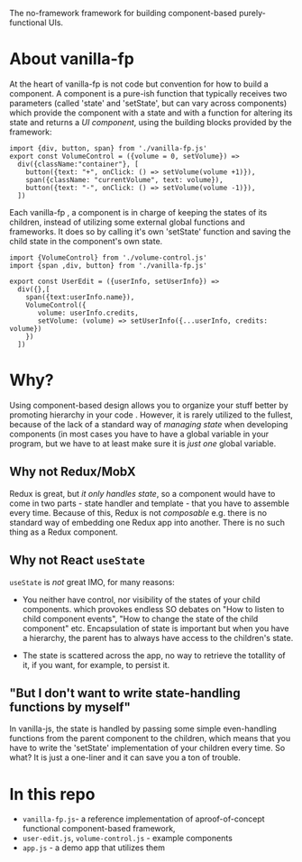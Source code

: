The no-framework framework for building component-based purely-functional UIs.

About vanilla-fp 
===

At the heart of vanilla-fp is not code but convention for how to build a component. A component is a pure-ish function that typically receives two parameters (called 'state' and 'setState', but can vary across components) which provide the component with a state and with a function for altering its state and returns a *UI component*, using the building blocks provided by the framework:

```
import {div, button, span} from './vanilla-fp.js'
export const VolumeControl = ({volume = 0, setVolume}) => 
  div({className:"container"}, [
    button({text: "+", onClick: () => setVolume(volume +1)}),
    span({className: "currentVolume", text: volume}),
    button({text: "-", onClick: () => setVolume(volume -1)}),
  ])  
```

Each vanilla-fp , a component is in charge of keeping the states of its children, instead of utilizing some external global functions and frameworks. It does so by calling it's own 'setState' function and saving the child state in the component's own state.

```
import {VolumeControl} from './volume-control.js'
import {span ,div, button} from './vanilla-fp.js'

export const UserEdit = ({userInfo, setUserInfo}) => 
  div({},[
    span({text:userInfo.name}),
    VolumeControl({
       volume: userInfo.credits, 
       setVolume: (volume) => setUserInfo({...userInfo, credits: volume})
    })
  ])
```

Why?
===

Using component-based design allows you to organize your stuff better by promoting hierarchy in your code . However, it is rarely utilized to the fullest, because of the lack of a standard way of *managing state* when developing components (in most cases you have to have a global variable in your program, but we have to at least make sure it is *just one* global variable.

Why not Redux/MobX
---

Redux is great, but *it only handles state*, so a component would have to come in two parts - state handler and template - that you have to assemble every time. Because of this, Redux is not *composable* e.g. there is no standard way of embedding one Redux app into another. There is no such thing as a Redux component.

Why not React `useState`
---

`useState` is *not* great IMO, for many reasons:

- You neither have control, nor visibility of the states of your child components. which provokes endless SO debates on "How to listen to child component events", "How to change the state of the child component" etc. Encapsulation of state is important but when you have a hierarchy, the parent has to always have access to the children's state.

- The state is scattered across the app, no way to retrieve the totallity of it, if you want, for example, to persist it.

"But I don't want to write state-handling functions by myself"
---

In vanilla-js, the state is handled by passing some simple even-handling functions from the parent component to the children, which means that you have to write the 'setState' implementation of your children every time. So what? It is just a one-liner and it can save you a ton of trouble.

In this repo
===

- `vanilla-fp.js`- a reference implementation of aproof-of-concept functional component-based framework, 
- `user-edit.js`, `volume-control.js` - example components 
- `app.js` - a demo app that utilizes them 
